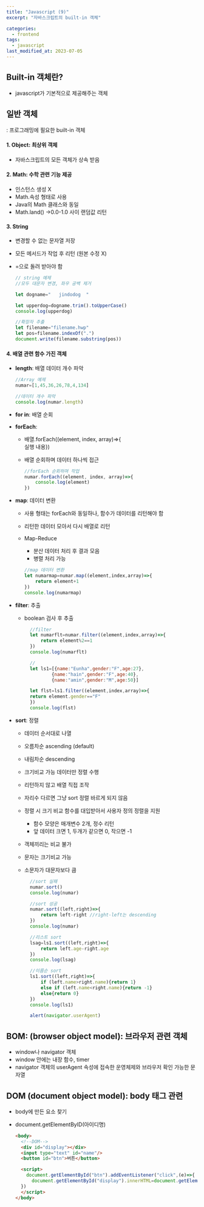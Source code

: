 ```yaml
---
title: "Javascript (9)"
excerpt: "자바스크립트의 built-in 객체"

categories:
  - frontend
tags:
  - javascript
last_modified_at: 2023-07-05
---
```


## Built-in 객체란? ##
- javascript가 기본적으로 제공해주는 객체

## 일반 객체 ##
: 프로그래밍에 필요한 built-in 객체 

#### 1. Object: 최상위 객체
- 자바스크립트의 모든 객체가 상속 받음

#### 2. Math: 수학 관련 기능 제공
- 인스턴스 생성 X
- Math.속성 형태로 사용
- Java의 Math 클래스와 동일
- Math.land() →0.0-1.0 사이 랜덤값 리턴

#### 3. String
- 변경할 수 없는 문자열 저장
- 모든 메서드가 작업 후 리턴 (원본 수정 X)
- =으로 돌려 받아야 함

  ```javascript
  // string 예제
  //모두 대문자 변경, 좌우 공백 제거

  let dogname="   jindodog  "

  let upperdog=dogname.trim().toUpperCase()
  console.log(upperdog)

  //확장자 추출
  let filename="filename.hwp"
  let pos=filename.indexOf(".")
  document.write(filename.substring(pos))

  ```

#### 4. 배열 관련 함수 가진 객체
- **length**: 배열 데이터 개수 파악

  ```javascript
  //Array 예제
  numar=[1,45,36,26,78,4,134]
  ```

  ```javascript
  //데이터 개수 파악
  console.log(numar.length)
  ```
- **for in**: 배열 순회
- **forEach**:
  - 배열.forEach((element, index, array)=>{  
      실행 내용})  
  - 배열 순회하며 데이터 하나씩 접근

    ```javascript
    //forEach 순회하며 작업
    numar.forEach((element, index, array)=>{
        console.log(element)
    })
    ```

- **map**: 데이터 변환
  - 사용 형태는 forEach와 동일하나, 함수가 데이터를 리턴해야 함
  - 리턴한 데이터 모아서 다시 배열로 리턴
  - Map-Reduce
    - 분산 데이터 처리 후 결과 모음
    - 병렬 처리 가능

    ```javascript
    //map 데이터 변환
    let numarmap=numar.map((element,index,array)=>{
        return element+1
    })
    console.log(numarmap)        
    ```          
- **filter**: 추출
  - boolean 검사 후 추출

    ```javascript
      //filter
      let numarflt=numar.filter((element,index,array)=>{
          return element%2==1
      })
      console.log(numarflt)

      //
      let ls1=[{name:"Eunha",gender:"F",age:27},
              {name:"hain",gender:"F",age:40},
              {name:"amin",gender:"M",age:50}]

      let flst=ls1.filter((element,index,array)=>{
      return element.gender=="F"
      })
      console.log(flst)            
    ```
- **sort**: 정렬
  - 데이터 순서대로 나열
  - 오름차순 ascending (default)
  - 내림차순 descending
  - 크기비교 가능 데이터만 정렬 수행
  - 리턴하지 않고 배열 직접 조작
  - 자리수 다르면 그냥 sort 정렬 바르게 되지 않음
  - 정렬 시 크기 비교 함수를 대입받아서 사용자 정의 정렬을 지원
      - 함수 모양은 매개변수 2개, 정수 리턴
      - 앞 데이터 크면 1, 두개가 같으면 0, 작으면 -1
  - 객체끼리는 비교 불가
  - 문자는 크기비교 가능
  - 소문자가 대문자보다 큼

    ```javascript
      //sort 실패
      numar.sort()
      console.log(numar)

      //sort 성공
      numar.sort((left,right)=>{
          return left-right //right-left는 descending
      })
      console.log(numar)

      //리스트 sort
      lsag=ls1.sort((left,right)=>{
          return left.age-right.age
      })
      console.log(lsag)

      //이름순 sort
      ls1.sort((left,right)=>{
          if (left.name>right.name){return 1}
          else if (left.name<right.name){return -1}
          else{return 0}
      })
      console.log(ls1)

      alert(navigator.userAgent)

    ```

## BOM: (browser object model): 브라우저 관련 객체
- window나 navigator 객체
- window 안에는 내장 함수, timer
- navigator 객체의 userAgent 속성에 접속한 운영체제와 브라우저 확인 가능한 문자열

## DOM (document object model): body 태그 관련
- body에 만든 요소 찾기
- document.getElementByID(아이디명)

  ```html
  <body>
    <!--DOM-->
    <div id="display"></div>
    <input type="text" id="name"/>
    <button id="btn">버튼</button>

    <script>
      document.getElementById("btn").addEventListener("click",(e)=>{
        document.getElementById("display").innerHTML=document.getElementById("name").value
    })    
    </script>
  </body>
  ```
